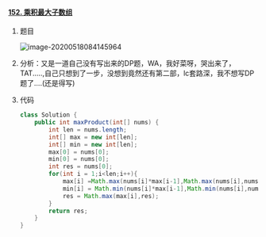 #### [152. 乘积最大子数组](https://leetcode-cn.com/problems/maximum-product-subarray/)

1. 题目

   ![image-20200518084145964](https://i.loli.net/2020/05/18/DWd2mNRLCYebgqp.png)

2. 分析：又是一道自己没有写出来的DP题，WA，我好菜呀，哭出来了，TAT.....,自己只想到了一步，没想到竟然还有第二部，lc套路深，我不想写DP题了....(还是得写)

3. 代码

   ```java
   class Solution {
       public int maxProduct(int[] nums) {
           int len = nums.length;
           int[] max = new int[len];
           int[] min = new int[len];
           max[0] = nums[0];
           min[0] = nums[0];
           int res = nums[0];
           for(int i = 1;i<len;i++){
               max[i] =Math.max(nums[i]*max[i-1],Math.max(nums[i],nums[i]*min[i-1])); 
               min[i] = Math.min(nums[i]*max[i-1],Math.min(nums[i],nums[i]*min[i-1]));
               res = Math.max(max[i],res);
           }
           return res;
       }
   }
   ```

   

